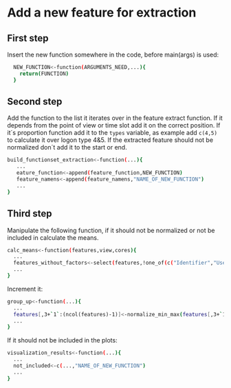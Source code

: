 
# Add a new feature for extraction

## First step

Insert the new function somewhere in the code, before main(args) is used:
   ```sh
     NEW_FUNCTION<-function(ARGUMENTS_NEED,...){
       return(FUNCTION)
     }
   ```
## Second step

Add the function to the list it iterates over in the feature extract function. If it depends from the point of view or 
time slot add it on the correct position. If it´s proportion function add it to the `types` variable, as example add `c(4,5)` to calculate it over logon type 4&5.
If the extracted feature should not be normalized don´t add it to the start or end.
   ```sh
   build_functionset_extraction<-function(...){
      ...
      eature_function<-append(feature_function,NEW_FUNCTION)
      feature_namens<-append(feature_namens,"NAME_OF_NEW_FUNCTION") 
      ...
}
   ```

## Third step

Manipulate the following function, if it should not be normalized or not be included in calculate the means.
   ```sh
   calc_means<-function(features,view,cores){
     ...
     features_without_factors<-select(features,!one_of(c("Identifier","User","Tag","Wochentag","Stunde","NAME_OF_NEW_FUNCTION")))
     ...
   }
   ```
Increment it:
   ```sh
   group_up<-function(...){
     ...
     features[,3+`1`:(ncol(features)-1)]<-normalize_min_max(features[,3+`1`:(ncol(features)-1)],min_max)
     ...
   }
   ```
If it should not be included in the plots:
   ```sh
   visualization_results<-function(...){
     ...
     not_included<-c(...,"NAME_OF_NEW_FUNCTION")
     ...
   }
   ```